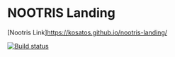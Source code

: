 # NOOTRIS Landing

[Nootris Link]https://kosatos.github.io/nootris-landing/

[![Build status](https://ci.appveyor.com/api/projects/status/nw4ajj1qil089ote?svg=true)](https://ci.appveyor.com/project/Kosatos/nootris-landing)
